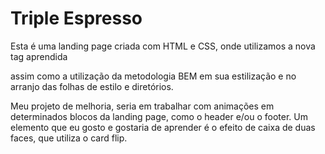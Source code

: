 # Triple Espresso

Esta é uma landing page criada com HTML e CSS, onde utilizamos a nova tag aprendida <form> assim como a utilização da metodologia BEM em sua estilização e no arranjo das folhas de estilo e diretórios.

Meu projeto de melhoria, seria em trabalhar com animações em determinados blocos da landing page, como o header e/ou o footer. Um elemento que eu gosto e 
gostaria de aprender é o efeito de caixa de duas faces, que utiliza o card flip.
